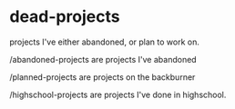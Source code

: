 # dead-projects

projects I've either abandoned, or plan to work on.

/abandoned-projects are projects I've abandoned

/planned-projects are projects on the backburner

/highschool-projects are projects I've done in highschool.
